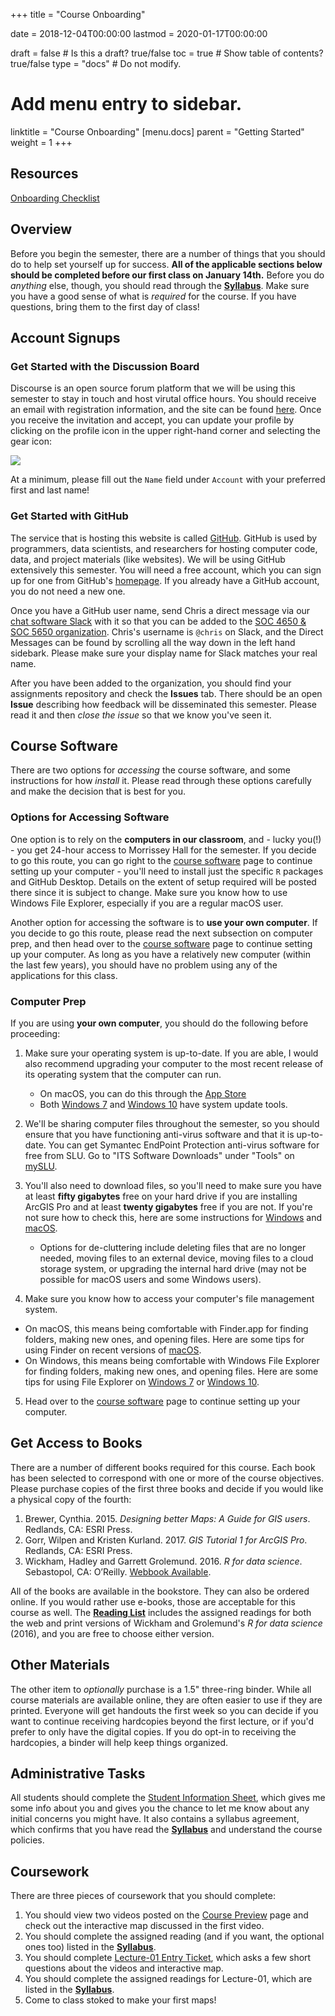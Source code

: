 +++
title = "Course Onboarding"

date = 2018-12-04T00:00:00
lastmod = 2020-01-17T00:00:00

draft = false  # Is this a draft? true/false
toc = true  # Show table of contents? true/false
type = "docs"  # Do not modify.

# Add menu entry to sidebar.
linktitle = "Course Onboarding"
[menu.docs]
  parent = "Getting Started"
  weight = 1
+++

## Resources
<a class="btn btn-outline-primary resource" href="/files/onboarding-checklist.pdf" target="_blank"> Onboarding Checklist </a>

## Overview
Before you begin the semester, there are a number of things that you should do to help set yourself up for success. **All of the applicable sections below should be completed before our first class on January 14th.** Before you do *anything* else, though, you should read through the [**Syllabus**](https://slu-soc5650.github.io/syllabus). Make sure you have a good sense of what is *required* for the course. If you have questions, bring them to the first day of class!

## Account Signups
### Get Started with the Discussion Board
Discourse is an open source forum platform that we will be using this semester to stay in touch and host virutal office hours. You should receive an email with registration information, and the site can be found [here](https://discuss.slu-ssds.org). Once you receive the invitation and accept, you can update your profile by clicking on the profile icon in the upper right-hand corner and selecting the gear icon:

![](/images/discoursePreferences.png)

At a minimum, please fill out the `Name` field under `Account` with your preferred first and last name!

### Get Started with GitHub
The service that is hosting this website is called [GitHub](https://github.com/). GitHub is used by programmers, data scientists, and researchers for hosting computer code, data, and project materials (like websites). We will be using GitHub extensively this semester. You will need a free account, which you can sign up for one from GitHub's [homepage](https://github.com/). If you already have a GitHub account, you do not need a new one. 

Once you have a GitHub user name, send Chris a direct message via our [chat software Slack](https://slu-soc5650.github.io) with it so that you can be added to the [SOC 4650 & SOC 5650 organization](https://github.com/slu-soc5650). Chris's username is `@chris` on Slack, and the Direct Messages can be found by scrolling all the way down in the left hand sidebark. Please make sure your display name for Slack matches your real name.

After you have been added to the organization, you should find your assignments repository and check the **Issues** tab. There should be an open **Issue** describing how feedback will be disseminated this semester. Please read it and then *close the issue* so that we know you've seen it.

## Course Software
There are two options for *accessing* the course software, and some instructions for how *install* it. Please read through these options carefully and make the decision that is best for you.

### Options for Accessing Software
One option is to rely on the **computers in our classroom**, and - lucky you(!) - you get 24-hour access to Morrissey Hall for the semester. If you decide to go this route, you can go right to the [course software](/docs/course-software/) page to continue setting up your computer - you'll need to install just the specific `R` packages and GitHub Desktop. Details on the extent of setup required will be posted there since it is subject to change. Make sure you know how to use Windows File Explorer, especially if you are a regular macOS user.

Another option for accessing the software is to **use your own computer**. If you decide to go this route, please read the next subsection on computer prep, and then head over to the [course software](/docs/course-software/) page to continue setting up your computer. As long as you have a relatively new computer (within the last few years), you should have no problem using any of the applications for this class. 

### Computer Prep
If you are using **your own computer**, you should do the following before proceeding:

1. Make sure your operating system is up-to-date. If you are able, I would also recommend upgrading your computer to the most recent release of its operating system that the computer can run.
    - On macOS, you can do this through the [App Store](https://support.apple.com/en-us/HT201541) 
    - Both [Windows 7](https://www.dummies.com/computers/computer-networking/network-security/how-to-manually-check-for-windows-7-updates/) and [Windows 10](https://support.microsoft.com/en-us/help/4027667/windows-update-windows-10) have system update tools.

2. We'll be sharing computer files throughout the semester, so you should ensure that you have functioning anti-virus software and that it is up-to-date. You can get Symantec EndPoint Protection anti-virus software for free from SLU. Go to "ITS Software Downloads" under "Tools" on [mySLU](https://myslu.slu.edu/tools).

3. You'll also need to download files, so you'll need to make sure you have at least **fifty gigabytes** free on your hard drive if you are installing ArcGIS Pro and at least **twenty gigabytes** free if you are not. If you're not sure how to check this, here are some instructions for [Windows](https://www.lifewire.com/how-to-check-free-hard-drive-space-in-windows-2619187) and [macOS](https://www.macworld.com/article/2972775/os-x/how-to-check-your-macs-free-hard-drive-space.html).
    - Options for de-cluttering include deleting files that are no longer needed, moving files to an external device, moving files to a cloud storage system, or upgrading the internal hard drive (may not be possible for macOS users and some Windows users).

4. Make sure you know how to access your computer's file management system.
  - On macOS, this means being comfortable with Finder.app for finding folders, making new ones, and opening files. Here are some tips for using Finder on recent versions of [macOS](https://support.apple.com/en-us/HT201732).
  - On Windows, this means being comfortable with Windows File Explorer for finding folders, making new ones, and opening files. Here are some tips for using File Explorer on [Windows 7](https://www.dummies.com/computers/operating-systems/windows-7/how-to-navigate-windows-7-with-windows-explorer/) or [Windows 10](https://www.dummies.com/computers/operating-systems/windows-10/how-does-file-explorer-work-in-windows-10/).

5. Head over to the [course software](/docs/course-software/) page to continue setting up your computer. 

## Get Access to Books
There are a number of different books required for this course. Each book has been selected to correspond with one or more of the course objectives. Please purchase copies of the first three books and decide if you would like a physical copy of the fourth:

1. Brewer, Cynthia. 2015. *Designing better Maps: A Guide for GIS users*. Redlands, CA: ESRI Press.
2. Gorr, Wilpen and Kristen Kurland. 2017. *GIS Tutorial 1 for ArcGIS Pro*. Redlands, CA: ESRI Press.
3. Wickham, Hadley and Garrett Grolemund. 2016. *R for data science*. Sebastopol, CA: O’Reilly. [Webbook Available](http://r4ds.had.co.nz).

All of the books are available in the bookstore. They can also be ordered online. If you would rather use e-books, those are acceptable for this course as well. The [**Reading List**](https://github.com/slu-soc5650/Core-Documents/blob/master/reading-list.pdf) includes the assigned readings for both the web and print versions of Wickham and Grolemund's *R for data science* (2016), and you are free to choose either version.

## Other Materials
The other item to *optionally* purchase is a 1.5" three-ring binder. While all course materials are available online, they are often easier to use if they are printed. Everyone will get handouts the first week so you can decide if you want to continue receiving hardcopies beyond the first lecture, or if you'd prefer to only have the digital copies. If you do opt-in to receiving the hardcopies, a binder will help keep things organized.

## Administrative Tasks
All students should complete the [Student Information Sheet](https://forms.gle/9D3vzk7HgV1nRi3dA), which gives me some info about you and gives you the chance to let me know about any initial concerns you might have. It also contains a syllabus agreement, which confirms that you have read the [**Syllabus**](https://slu-soc5650.github.io/syllabus) and understand the course policies.

## Coursework
There are three pieces of coursework that you should complete: 

1. You should view two videos posted on the [Course Preview](/docs/course-preview/) page and check out the interactive map discussed in the first video.
2. You should complete the assigned reading (and if you want, the optional ones too) listed in the [**Syllabus**](http://slu-soc5650.github.io/syllabus/course-preview/).
3. You should complete [Lecture-01 Entry Ticket](/docs/course-preview/#lecture-01-entry-ticket), which asks a few short questions about the videos and interactive map.
4. You should complete the assigned readings for Lecture-01, which are listed in the [**Syllabus**](https://slu-soc5650.github.io/syllabus/lecture-01-course-introduction.html).
5. Come to class stoked to make your first maps!
